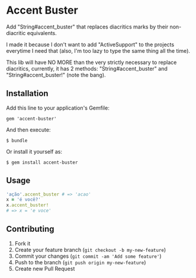 # Accent Buster

Add "String#accent\_buster" that replaces diacritics marks by their non-diacritic equivalents.

I made it because I don't want to add "ActiveSupport" to the projects everytime I need that (also, I'm too lazy to type the same thing all the time).

This lib will have NO MORE than the very strictly necessary to replace diacritics, currently, it has 2 methods: "String#accent_buster" and "String#accent_buster!" (note the bang).

## Installation

Add this line to your application's Gemfile:

    gem 'accent-buster'

And then execute:

    $ bundle

Or install it yourself as:

    $ gem install accent-buster

## Usage

```ruby
'ação'.accent_buster # => 'acao'
x = 'é você?'
x.accent_buster!
# => x = 'e voce'
```

## Contributing

1. Fork it
2. Create your feature branch (`git checkout -b my-new-feature`)
3. Commit your changes (`git commit -am 'Add some feature'`)
4. Push to the branch (`git push origin my-new-feature`)
5. Create new Pull Request
